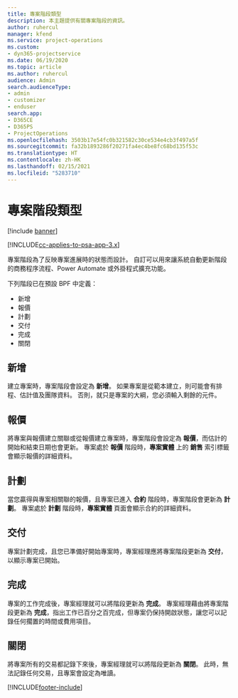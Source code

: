 ```yaml
---
title: 專案階段類型
description: 本主題提供有關專案階段的資訊。
author: ruhercul
manager: kfend
ms.service: project-operations
ms.custom:
- dyn365-projectservice
ms.date: 06/19/2020
ms.topic: article
ms.author: ruhercul
audience: Admin
search.audienceType:
- admin
- customizer
- enduser
search.app:
- D365CE
- D365PS
- ProjectOperations
ms.openlocfilehash: 3503b17e54fc0b321582c30ce534e4cb3f497a5f
ms.sourcegitcommit: fa32b1893286f20271fa4ec4be8fc68bd135f53c
ms.translationtype: HT
ms.contentlocale: zh-HK
ms.lasthandoff: 02/15/2021
ms.locfileid: "5283710"
---
```

# <a name="project-stage-types"></a>專案階段類型 

[!include [banner](../includes/psa-now-project-operations.md)]

[!INCLUDE[cc-applies-to-psa-app-3.x](../includes/cc-applies-to-psa-app-3x.md)]

專案階段為了反映專案進展時的狀態而設計。 自訂可以用來讓系統自動更新階段的商務程序流程、Power Automate 或外掛程式擴充功能。

下列階段已在預設 BPF 中定義：

- 新增​​
- 報價
- 計劃
- 交付
- 完成
- 關閉 

## <a name="new"></a>新增

建立專案時，專案階段會設定為 **新增**。 如果專案是從範本建立，則可能會有排程、估計值及團隊資料。 否則，就只是專案的大綱，您必須輸入剩餘的元件。

## <a name="quote"></a>報價

將專案與報價建立關聯或從報價建立專案時，專案階段會設定為 **報價**，而估計的開始和結束日期也會更新。 專案處於 **報價** 階段時，**專案實體** 上的 **銷售** 索引標籤會顯示報價的詳細資料。

## <a name="plan"></a>計劃

當您贏得與專案相關聯的報價，且專案已進入 **合約** 階段時，專案階段會更新為 **計劃**。 專案處於 **計劃** 階段時，**專案實體** 頁面會顯示合約的詳細資料。

## <a name="deliver"></a>交付

專案計劃完成，且您已準備好開始專案時，專案經理應將專案階段更新為 **交付**，以顯示專案已開始。

## <a name="complete"></a>完成 

專案的工作完成後，專案經理就可以將階段更新為 **完成**。 專案經理藉由將專案階段更新為 **完成**，指出工作已百分之百完成，但專案仍保持開啟狀態，讓您可以記錄任何擱置的時間或費用項目。

## <a name="close"></a>關閉

將專案所有的交易都記錄下來後，專案經理就可以將階段更新為 **關閉**。 此時，無法記錄任何交易，且專案會設定為唯讀。


[!INCLUDE[footer-include](../includes/footer-banner.md)]